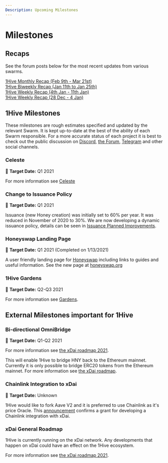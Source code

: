 ```yaml
---
Description: Upcoming Milestones
---
```


# Milestones

## Recaps

See the forum posts below for the most recent updates from various swarms.

[1Hive Monthly Recap \(Feb 9th - Mar 21st\)](https://forum.1hive.org/t/1hive-monthly-recap-february-9th-to-march-21/3139/1)  
[1Hive Biweekly Recap \(Jan 11th to Jan 25th\)](https://forum.1hive.org/t/1hive-biweekly-recap-january-11th-to-january-25th/2001)  
[1Hive Weekly Recap \(4th Jan - 11th Jan\)](https://forum.1hive.org/t/1hive-weekly-recap-cw-53-4th-jan-11th-jan/1815)  
[1Hive Weekly Recap \(28 Dec - 4 Jan\)](https://forum.1hive.org/t/1hive-weekly-recap-cw-52-28-dec-4-jan/1765)

## 1Hive Milestones

These milestones are rough estimates specified and updated by the relevant Swarm. It is kept up-to-date at the best of the ability of each Swarm responsible. For a more accurate status of each project it is best to check out the public discussion on [Discord](https://discord.com/invite/P4rRDUKTAU), [the Forum](https://forum.1hive.org/), [Telegram](https://t.me/honeyswapDEX) and other social channels.

### **Celeste**

🎯 **Target Date:** Q1 2021

For more information see [Celeste](celeste.md)

### **Change to Issuance Policy**

🎯 **Target Date:** Q1 2021

Issuance \(new Honey creation\) was initially set to 60% per year. It was reduced in November of 2020 to 30%. We are now developing a dynamic issuance policy, details can be seen in [Issuance Planned Improvements]().

### **Honeyswap Landing Page**

🎯 **Target Date:** Q1 2021 \(Completed on 1/13/2021\)

A user friendly landing page for [Honeyswap](honeyswap/) including links to guides and useful information. See the new page at [honeyswap.org](https://honeyswap.org/#/swap)

### 1Hive Gardens

🎯 **Target Date:** Q2-Q3 2021

For more information see [Gardens](gardens/).

## External Milestones important for 1Hive

### **Bi-directional** OmniBridge

🎯 **Target Date:** Q1-Q2 2021

For more information see [the xDai roadmap 2021](https://www.xdaichain.com/about-xdai/roadmap/2021-roadmap).

This will enable 1Hive to bridge HNY back to the Ethereum mainnet. Currently it is only possible to bridge ERC20 tokens from the Ethereum mainnet. For more information see [the xDai roadmap](https://www.xdaichain.com/about-xdai/roadmap#omnibridge-phase-2).

### Chainlink Integration to xDai

🎯 **Target Date:** Unknown

1Hive would like to fork Aave V2 and it is preferred to use Chainlink as it's price Oracle. This [announcement](https://blog.chain.link/protofire-receives-a-chainlink-community-grant-for-an-integration-with-xdai/) confirms a grant for developing a Chainlink integration with xDai.

### xDai General Roadmap

1Hive is currently running on the xDai network. Any developments that happen on xDai could have an effect on the 1Hive ecosystem.

For more information see [the xDai roadmap 2021](https://www.xdaichain.com/about-xdai/roadmap/2021-roadmap).

